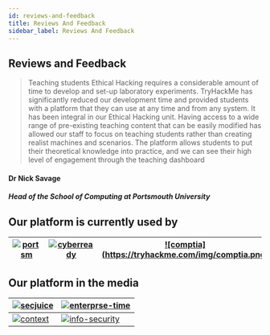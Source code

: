 ```yaml
---
id: reviews-and-feedback
title: Reviews And Feedback
sidebar_label: Reviews And Feedback
---
```


## Reviews and Feedback

>Teaching students Ethical Hacking requires a considerable amount of time to develop and set-up laboratory experiments. TryHackMe has significantly reduced our development time and provided students with a platform that they can use at any time and from any system. It has been integral in our Ethical Hacking unit. Having access to a wide range of pre-existing teaching content that can be easily modified has allowed our staff to focus on teaching students rather than creating realist machines and scenarios. The platform allows students to put their theoretical knowledge into practice, and we can see their high level of engagement through the teaching dashboard
 
#### Dr Nick Savage
##### Head of the School of Computing at Portsmouth University


## Our platform is currently used by





|[![portsm](https://tillison.b-cdn.net/wp-content/uploads/2013/11/uop-1.png)](https://www.port.ac.uk/) |[![cyberready](https://tryhackme.com/img/cyberready.png)](https://certification.comptia.org/why-certify/cyber-ready) | [![comptia] (https://tryhackme.com/img/comptia.png)](https://certification.comptia.org/) |
|-------------|-----------|-------------|


## Our platform in the media


|[![secjuice](https://tryhackme.com/img/secjuice.png)](https://www.secjuice.com/tryhackme-learn-teach-cybersecurity/)| [![enterprse-time](https://tryhackme.com/img/enterprisetimes.png)](https://www.enterprisetimes.co.uk/2019/02/27/tryhackme-a-new-cyber-security-skills-platform/)|
|-----------------------------------------------|-----------------------------------------------|
|[![context](https://tryhackme.com/img/contextis.png)](https://www.contextis.com/en/news/context-sponsors-first-university-hackback-ctf-event)| [![info-security](https://tryhackme.com/img/infosec-magazine.png)](https://www.infosecurity-magazine.com/next-gen-infosec/interview-portsmouth-tryhackme-1-1/) |
